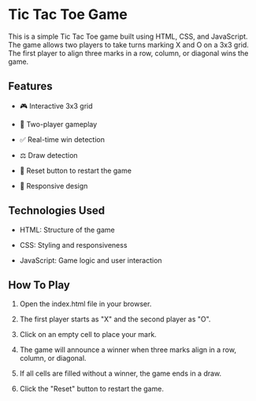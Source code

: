
# Tic Tac Toe Game

This is a simple Tic Tac Toe game built using HTML, CSS, and JavaScript. The game allows two players to take turns marking X and O on a 3x3 grid. The first player to align three marks in a row, column, or diagonal wins the game.




## Features

- 🎮 Interactive 3x3 grid

- 👥 Two-player gameplay

- ✅ Real-time win detection

- ⚖️ Draw detection

- 🔄 Reset button to restart the game

- 📱 Responsive design


## Technologies Used

- HTML: Structure of the game

- CSS: Styling and responsiveness

- JavaScript: Game logic and user interaction
## How To Play

1. Open the index.html file in your browser.

2. The first player starts as "X" and the second player as "O".

3. Click on an empty cell to place your mark.

4. The game will announce a winner when three marks align in a row, column, or diagonal.

5. If all cells are filled without a winner, the game ends in a draw.

6. Click the "Reset" button to restart the game.

